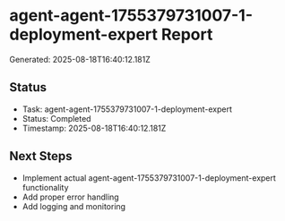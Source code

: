# agent-agent-1755379731007-1-deployment-expert Report

Generated: 2025-08-18T16:40:12.181Z

## Status
- Task: agent-agent-1755379731007-1-deployment-expert
- Status: Completed
- Timestamp: 2025-08-18T16:40:12.181Z

## Next Steps
- Implement actual agent-agent-1755379731007-1-deployment-expert functionality
- Add proper error handling
- Add logging and monitoring
